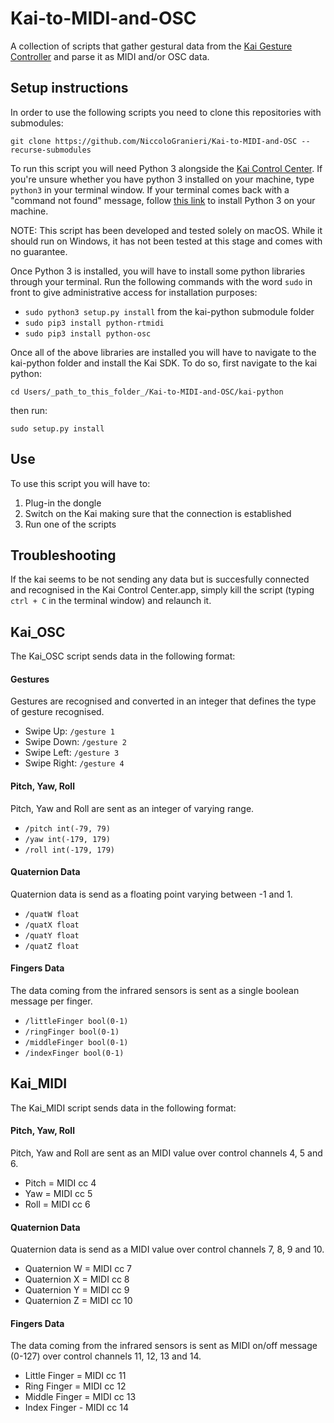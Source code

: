 # Kai-to-MIDI-and-OSC

A collection of scripts that gather gestural data from the [Kai Gesture Controller](https://vicara.co) and parse it as MIDI and/or OSC data.

## Setup instructions

In order to use the following scripts you need to clone this repositories with submodules:

`git clone https://github.com/NiccoloGranieri/Kai-to-MIDI-and-OSC --recurse-submodules`

To run this script you will need Python 3 alongside the [Kai Control Center](https://vicara.co/downloads.html). If you're unsure whether you have python 3 installed on your machine, type `python3` in your terminal window. If your terminal comes back with a "command not found" message, follow [this link](https://programwithus.com/learn-to-code/install-python3-mac/) to install Python 3 on your machine.

NOTE: This script has been developed and tested solely on macOS. While it should run on Windows, it has not been tested at this stage and comes with no guarantee.

Once Python 3 is installed, you will have to install some python libraries through your terminal. Run the following commands with the word `sudo` in front to give administrative access for installation purposes:

- `sudo python3 setup.py install` from the kai-python submodule folder
- `sudo pip3 install python-rtmidi`
- `sudo pip3 install python-osc`

Once all of the above libraries are installed you will have to navigate to the kai-python folder and install the Kai SDK. To do so, first navigate to the kai python:

`cd Users/_path_to_this_folder_/Kai-to-MIDI-and-OSC/kai-python`

then run:

`sudo setup.py install`

## Use

To use this script you will have to:

1. Plug-in the dongle
2. Switch on the Kai making sure that the connection is established
3. Run one of the scripts

## Troubleshooting

If the kai seems to be not sending any data but is succesfully connected and recognised in the Kai Control Center.app, simply kill the script (typing `ctrl + C` in the terminal window) and relaunch it.

## Kai_OSC

The Kai_OSC script sends data in the following format:

#### Gestures

Gestures are recognised and converted in an integer that defines the type of gesture recognised.

- Swipe Up: `/gesture 1`
- Swipe Down: `/gesture 2`
- Swipe Left: `/gesture 3`
- Swipe Right: `/gesture 4`

#### Pitch, Yaw, Roll

Pitch, Yaw and Roll are sent as an integer of varying range.

- `/pitch int(-79, 79)`
- `/yaw int(-179, 179)`
- `/roll int(-179, 179)`

#### Quaternion Data

Quaternion data is send as a floating point varying between -1 and 1.

- `/quatW float`
- `/quatX float`
- `/quatY float`
- `/quatZ float`

#### Fingers Data

The data coming from the infrared sensors is sent as a single boolean message per finger.

- `/littleFinger bool(0-1)`
- `/ringFinger bool(0-1)`
- `/middleFinger bool(0-1)`
- `/indexFinger bool(0-1)`

## Kai_MIDI

The Kai_MIDI script sends data in the following format:

#### Pitch, Yaw, Roll

Pitch, Yaw and Roll are sent as an MIDI value over control channels 4, 5 and 6.

- Pitch = MIDI cc 4
- Yaw = MIDI cc 5
- Roll = MIDI cc 6

#### Quaternion Data

Quaternion data is send as a MIDI value over control channels 7, 8, 9 and 10.

- Quaternion W = MIDI cc 7
- Quaternion X = MIDI cc 8
- Quaternion Y = MIDI cc 9
- Quaternion Z = MIDI cc 10

#### Fingers Data

The data coming from the infrared sensors is sent as MIDI on/off message (0-127) over control channels 11, 12, 13 and 14.

- Little Finger = MIDI cc 11
- Ring Finger = MIDI cc 12
- Middle Finger = MIDI cc 13
- Index Finger - MIDI cc 14
